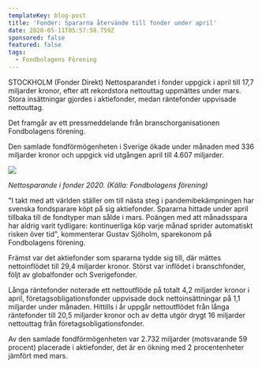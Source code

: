 ```yaml
---
templateKey: blog-post
title: 'Fonder: Spararna återvände till fonder under april'
date: 2020-05-11T05:57:58.759Z
sponsored: false
featured: false
tags:
  - Fondbolagens Förening
---
```

STOCKHOLM (Fonder Direkt) Nettosparandet i fonder uppgick i april till 17,7 miljarder kronor, efter att rekordstora nettouttag uppmättes under mars. Stora insättningar gjordes i aktiefonder, medan räntefonder uppvisade nettouttag.

Det framgår av ett pressmeddelande från branschorganisationen Fondbolagens förening.

Den samlade fondförmögenheten i Sverige ökade under månaden med 336 miljarder kronor och uppgick vid utgången april till 4.607 miljarder.

![](/img/ff.png)

*Nettosparande i fonder 2020. (Källa: Fondbolagens förening)*

"I takt med att världen ställer om till nästa steg i pandemibekämpningen har svenska fondsparare köpt på sig aktiefonder. Spararna hittade under april tillbaka till de fondtyper man sålde i mars. Poängen med att månadsspara har aldrig varit tydligare: kontinuerliga köp varje månad sprider automatiskt risken över tid", kommenterar Gustav Sjöholm, sparekonom på Fondbolagens förening.

Främst var det aktiefonder som spararna tydde sig till, där mättes nettoinflödet till 29,4 miljarder kronor. Störst var inflödet i branschfonder, följt av globalfonder och Sverigefonder.

Långa räntefonder noterade ett nettoutflöde på totalt 4,2 miljarder kronor i april, företagsobligationsfonder uppvisade dock nettoinsättningar på 1,1 miljarder under månaden. Hittills i år uppgår nettoutflödet från långa räntefonder till 20,5 miljarder kronor och av detta utgör drygt 16 miljarder nettouttag från företagsobligationsfonder.

Av den samlade fondförmögenheten var 2.732 miljarder (motsvarande 59 procent) placerade i aktiefonder, det är en ökning med 2 procentenheter jämfört med mars.